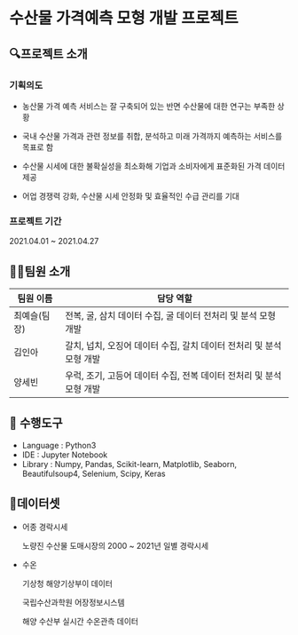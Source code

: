 # 수산물 가격예측 모형 개발 프로젝트

## 🔍프로젝트 소개

### 기획의도

- 농산물 가격 예측 서비스는 잘 구축되어 있는 반면 수산물에 대한 연구는 부족한 상황

- 국내 수산물 가격과 관련 정보를 취합, 분석하고 미래 가격까지 예측하는 서비스를 목표로 함

- 수산물 시세에 대한 불확실성을 최소화해 기업과 소비자에게 표준화된 가격 데이터 제공

- 어업 경쟁력 강화, 수산물 시세 안정화 및 효율적인 수급 관리를 기대



### 프로젝트 기간

2021.04.01 ~ 2021.04.27



## 👩‍💻팀원 소개

| 팀원 이름    | 담당 역할                                                    |
| ------------ | ------------------------------------------------------------ |
| 최예슬(팀장) | 전복, 굴, 삼치 데이터 수집, 굴 데이터 전처리 및 분석 모형 개발 |
| 김인아       | 갈치, 넙치, 오징어 데이터 수집, 갈치 데이터 전처리 및 분석 모형 개발 |
| 양세빈       | 우럭, 조기, 고등어 데이터 수집, 전복 데이터 전처리 및 분석 모형 개발 |



## 💾 수행도구

- Language : Python3
- IDE : Jupyter Notebook
- Library : Numpy, Pandas, Scikit-learn, Matplotlib, Seaborn, Beautifulsoup4, Selenium, Scipy, Keras



## 🧱데이터셋

- 어종 경락시세

  노량진 수산물 도매시장의 2000 ~ 2021년 일별 경락시세

  

 - 수온

   기상청 해양기상부이 데이터

   국립수산과학원 어장정보시스템

   해양 수산부 실시간 수온관측 데이터

